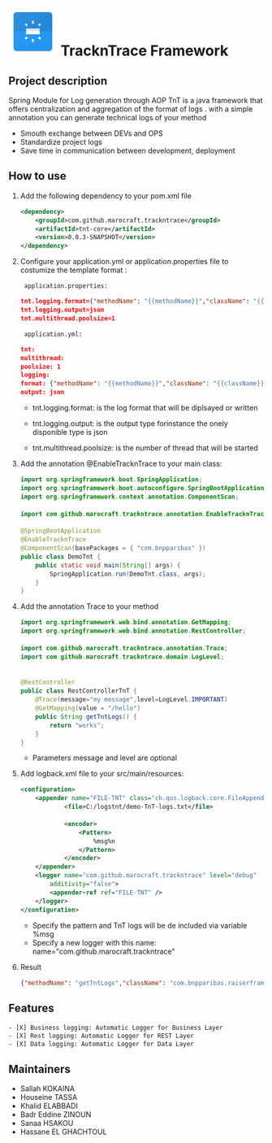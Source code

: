 # <img src="src/docs/images/trackntrace.png" width="96" height="96"> TracknTrace Framework

## Project description

Spring Module for Log generation through AOP
TnT is a java framework that offers centralization and aggregation of the format of logs . with a simple annotation you can generate technical logs of your method

- Smouth exchange between DEVs and OPS
- Standardize project logs
- Save time in communication between development, deployment
  
## How to use

1. Add the following dependency to your pom.xml file

    ``` xml
    <dependency>
        <groupId>com.github.marocraft.trackntrace</groupId>
        <artifactId>tnt-core</artifactId>
        <version>0.0.3-SNAPSHOT</version>
    </dependency>
    ```

2. Configure your application.yml or application.properties file to costumize the template format :

        application.properties:

    ``` json
    tnt.logging.format={"methodName": "{{methodName}}","className": "{{className}}","logLevel": "{{logLevel}}","executionTime": "{{executionTime}}","logMessage": "{{logMessage}}","traceId": "{{traceId}}","spanId": "{{spanId}}"}
    tnt.logging.output=json
    tnt.multithread.poolsize=1
    ```

        application.yml:

    ```json
    tnt:
    multithread:
    poolsize: 1
    logging:
    format: {"methodName": "{{methodName}}","className": "{{className}}","logLevel": "{{logLevel}}","executionTime": "{{executionTime}}","logMessage": "{{logMessage}}","traceId": "{{traceId}}","spanId": "{{spanId}}"}
    output: json
    ```

    - tnt.logging.format: is the log format that will be diplsayed or written

    - tnt.logging.output: is the output type forinstance the onely disponible type is json

    - tnt.multithread.poolsize: is the number of thread that will be started

3. Add the annotation @EnableTracknTrace to your main class:

    ``` java
    import org.springframework.boot.SpringApplication;
    import org.springframework.boot.autoconfigure.SpringBootApplication;
    import org.springframework.context.annotation.ComponentScan;

    import com.github.marocraft.trackntrace.annotation.EnableTracknTrace;

    @SpringBootApplication
    @EnableTracknTrace
    @ComponentScan(basePackages = { "com.bnpparibas" })
    public class DemoTnt {
        public static void main(String[] args) {
            SpringApplication.run(DemoTnt.class, args);
        }
    }
    ```

4. Add the annotation Trace to your method

    ``` java
    import org.springframework.web.bind.annotation.GetMapping;
    import org.springframework.web.bind.annotation.RestController;

    import com.github.marocraft.trackntrace.annotation.Trace;
    import com.github.marocraft.trackntrace.domain.LogLevel;


    @RestController
    public class RestControllerTnT {
        @Trace(message="my message",level=LogLevel.IMPORTANT)
        @GetMapping(value = "/hello")
        public String getTntLogs() {
            return "works";
        }
    }
    ```

     - Parameters message and level are optional

5. Add logback.xml file to your src/main/resources:

    ``` xml
    <configuration>
        <appender name="FILE-TNT" class="ch.qos.logback.core.FileAppender">
                <file>C:/logstnt/demo-TnT-logs.txt</file>

                <encoder>
                    <Pattern>
                        %msg%n
                    </Pattern>
                </encoder>
        </appender>
        <logger name="com.github.marocraft.trackntrace" level="debug"
            additivity="false">
            <appender-ref ref="FILE-TNT" />
        </logger>
    </configuration>

    ```

    - Specify the pattern and TnT logs will be de included via variable %msg
    - Specify a new logger with this name: name="com.github.marocraft.trackntrace"

6. Result

    ``` json
    {"methodName": "getTntLogs","className": "com.bnpparibas.raiserframework.demotnt.RestControllerTnT","logLevel": "IMPORTANT","executionTime": "4","logMessage": "","traceId": "d769eada-8f61-496f-be3e-d623790dca59","spanId": "31d79f00-9ba8-4de8-9cad-ff84dfbf230d"}
    ```

## Features

    - [X] Business logging: Automatic Logger for Business Layer
    - [X] Rest logging: Automatic Logger for REST Layer
    - [X] Data logging: Automatic Logger for Data Layer

## Maintainers

- Sallah KOKAINA
- Houseine TASSA
- Khalid ELABBADI
- Badr Eddine ZINOUN
- Sanaa HSAKOU
- Hassane EL GHACHTOUL
